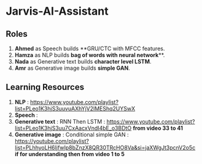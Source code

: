 # Jarvis-AI-Assistant
## Roles
1. **Ahmed** as Speech builds **GRU/CTC with MFCC features.
2. **Hamza** as NLP builds **bag of words with neural network****.
3. **Nada** as Generative text builds **character level LSTM**.
4. **Amr** as Generative image builds **simple GAN**.
## Learning Resources
1. **NLP** : https://www.youtube.com/playlist?list=PLeo1K3hjS3uuvuAXhYjV2lMEShq2UYSwX 
2. **Speech** :
3. **Generative text** : RNN Then LSTM : https://www.youtube.com/playlist?list=PLeo1K3hjS3uu7CxAacxVndI4bE_o3BDtO **from video 33 to 41**
4. **Generative image** : Conditional simple GAN : https://youtube.com/playlist?list=PLhhyoLH6IjfwIp8bZnzX8QR30TRcHO8Va&si=jaXWgJt3pcnV2o5c **if for understanding then from video 1 to 5**
